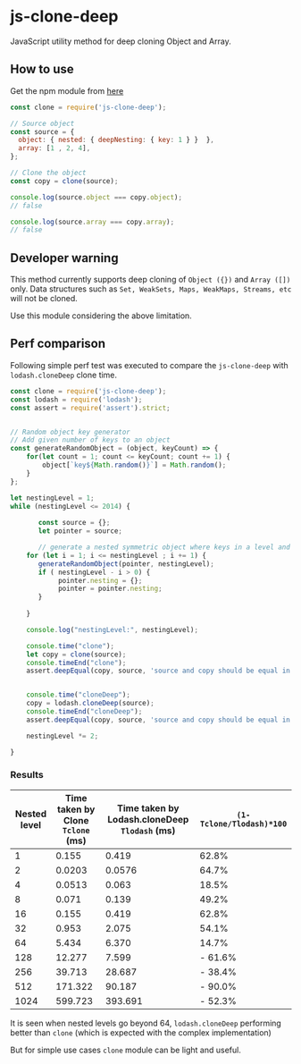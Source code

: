 # js-clone-deep
JavaScript utility method for deep cloning Object and Array.

## How to use

Get the npm module from [here](https://www.npmjs.com/package/js-clone-deep) 

```javascript
const clone = require('js-clone-deep');

// Source object
const source = {
  object: { nested: { deepNesting: { key: 1 } }  },
  array: [1 , 2, 4],
};

// Clone the object
const copy = clone(source);

console.log(source.object === copy.object);
// false

console.log(source.array === copy.array);
// false

```

## Developer warning

This method currently supports deep cloning of `Object ({})` and `Array ([])` only. Data structures such as `Set, WeakSets, Maps, WeakMaps, Streams, etc ` will not be cloned. 

Use this module considering the above limitation. 

## Perf comparison

Following simple perf test was executed to compare the `js-clone-deep` with `lodash.cloneDeep` clone time.

```javascript
const clone = require('js-clone-deep');
const lodash = require('lodash');
const assert = require('assert').strict;


// Random object key generator
// Add given number of keys to an object
const generateRandomObject = (object, keyCount) => {
	for(let count = 1; count <= keyCount; count += 1) {
		object[`key${Math.random()}`] = Math.random();
	} 
};

let nestingLevel = 1;
while (nestingLevel <= 2014) {
    
       const source = {};
       let pointer = source;

       // generate a nested symmetric object where keys in a level and nested levels are equal 
	for (let i = 1; i <= nestingLevel ; i += 1) {
	   generateRandomObject(pointer, nestingLevel);
	   if ( nestingLevel - i > 0) {
		   	pointer.nesting = {};
		   	pointer = pointer.nesting;
	   }
	  
	}

	console.log("nestingLevel:", nestingLevel);

	console.time("clone");
	let copy = clone(source);
	console.timeEnd("clone");
	assert.deepEqual(copy, source, 'source and copy should be equal in value');


	console.time("cloneDeep");
	copy = lodash.cloneDeep(source);
	console.timeEnd("cloneDeep");
	assert.deepEqual(copy, source, 'source and copy should be equal in value');

	nestingLevel *= 2;

}
```

### Results

|Nested level| Time taken by Clone `Tclone` (ms) | Time taken by Lodash.cloneDeep `Tlodash` (ms) | `(1- Tclone/Tlodash)*100` 
| --- | --- | --- | --- |
|1| 0.155 |0.419 | 62.8% |
|2| 0.0203 |0.0576 | 64.7% |
|4| 0.0513 |0.063 | 18.5% |
|8| 0.071 |0.139 | 49.2% |
|16| 0.155 |0.419 | 62.8% |
|32| 0.953 |2.075 | 54.1% |
|64| 5.434|6.370 | 14.7% |
|128| 12.277 | 7.599 | - 61.6% |
|256| 39.713 |28.687 | - 38.4% |
|512| 171.322 | 90.187 | - 90.0% |
|1024| 599.723 |393.691 | - 52.3% |

It is seen when nested levels go beyond 64, `lodash.cloneDeep` performing better than `clone` (which is expected with the complex implementation)

But for simple use cases `clone` module can be light and useful.
